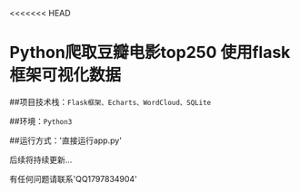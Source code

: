 <<<<<<< HEAD
# Python爬取豆瓣电影top250 使用flask框架可视化数据

##项目技术栈：`Flask框架、Echarts、WordCloud、SQLite`

##环境：`Python3`

##运行方式：'直接运行app.py'

后续将持续更新...

有任何问题请联系'QQ1797834904'
